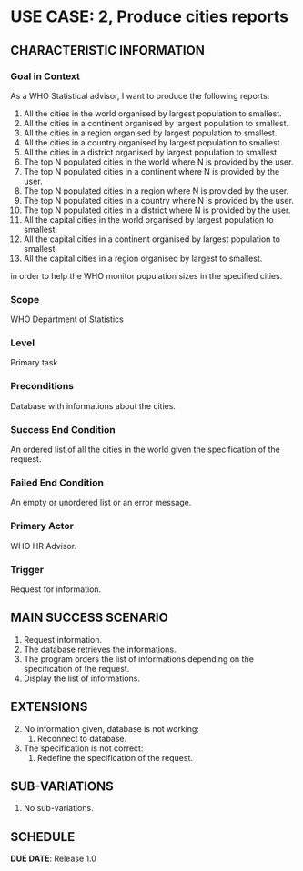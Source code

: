 # USE CASE: 2, Produce cities reports

## CHARACTERISTIC INFORMATION

### Goal in Context

As a WHO Statistical advisor, I want to produce the following reports:

1. All the cities in the world organised by largest population to smallest.
2. All the cities in a continent organised by largest population to smallest.
3. All the cities in a region organised by largest population to smallest.
4. All the cities in a country organised by largest population to smallest.
5. All the cities in a district organised by largest population to smallest.
6. The top N populated cities in the world where N is provided by the user.
7. The top N populated cities in a continent where N is provided by the user.
8. The top N populated cities in a region where N is provided by the user.
9. The top N populated cities in a country where N is provided by the user.
10. The top N populated cities in a district where N is provided by the user.
11. All the capital cities in the world organised by largest population to smallest.
12. All the capital cities in a continent organised by largest population to smallest.
13. All the capital cities in a region organised by largest to smallest.

in order to help the WHO monitor population sizes in the specified cities.

### Scope

WHO Department of Statistics

### Level

Primary task

### Preconditions

Database with informations about the cities.

### Success End Condition

An ordered list of all the cities in the world given the specification of the request.

### Failed End Condition

An empty or unordered list or an error message.

### Primary Actor

WHO HR Advisor.

### Trigger

Request for information.

## MAIN SUCCESS SCENARIO

1. Request information.
2. The database retrieves the informations.
3. The program orders the list of informations depending on the specification of the request.
4. Display the list of informations.

## EXTENSIONS

2. No information given, database is not working:
      1. Reconnect to database.
3. The specification is not correct:
      1. Redefine the specification of the request.
## SUB-VARIATIONS

1. No sub-variations.

## SCHEDULE

**DUE DATE**: Release 1.0
